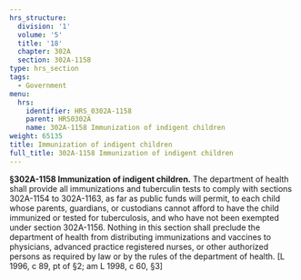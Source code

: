 ```yaml
---
hrs_structure:
  division: '1'
  volume: '5'
  title: '18'
  chapter: 302A
  section: 302A-1158
type: hrs_section
tags:
  - Government
menu:
  hrs:
    identifier: HRS_0302A-1158
    parent: HRS0302A
    name: 302A-1158 Immunization of indigent children
weight: 65135
title: Immunization of indigent children
full_title: 302A-1158 Immunization of indigent children
---
```

**§302A-1158 Immunization of indigent children.** The department of health shall provide all immunizations and tuberculin tests to comply with sections 302A-1154 to 302A-1163, as far as public funds will permit, to each child whose parents, guardians, or custodians cannot afford to have the child immunized or tested for tuberculosis, and who have not been exempted under section 302A-1156\. Nothing in this section shall preclude the department of health from distributing immunizations and vaccines to physicians, advanced practice registered nurses, or other authorized persons as required by law or by the rules of the department of health. [L 1996, c 89, pt of §2; am L 1998, c 60, §3]
